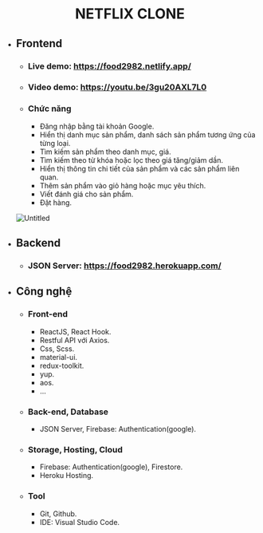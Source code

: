   <h1 align="center"><b>NETFLIX CLONE</b></h1>

- ## Frontend

  - ### Live demo: https://food2982.netlify.app/
  - ### Video demo: https://youtu.be/3gu20AXL7L0
  
  - ### Chức năng
    - Đăng nhập bằng tài khoản Google.
    - Hiển thị danh mục sản phẩm, danh sách sản phẩm tương ứng của từng loại.
    - Tìm kiếm sản phẩm theo danh mục, giá.
    - Tìm kiếm theo từ khóa hoặc lọc theo giá tăng/giảm dần.
    - Hiển thị thông tin chi tiết của sản phẩm và các sản phẩm liên quan.
    - Thêm sản phẩm vào giỏ hàng hoặc mục yêu thích.
    - Viết đánh giá cho sản phẩm.
    - Đặt hàng.

  ![Untitled](https://user-images.githubusercontent.com/67097279/188103530-42d4904b-32fe-4333-af18-707cdd0869b3.png)


- ## Backend

  - ### JSON Server: https://food2982.herokuapp.com/

- ## Công nghệ

  - ### Front-end

    - ReactJS, React Hook.
    - Restful API với Axios.
    - Css, Scss.
    - material-ui.
    - redux-toolkit.
    - yup.
    - aos.
    - ...

  - ### Back-end, Database

    - JSON Server, Firebase: Authentication(google).

  - ### Storage, Hosting, Cloud

    - Firebase: Authentication(google), Firestore.
    - Heroku Hosting.

  - ### Tool
    - Git, Github.
    - IDE: Visual Studio Code.
